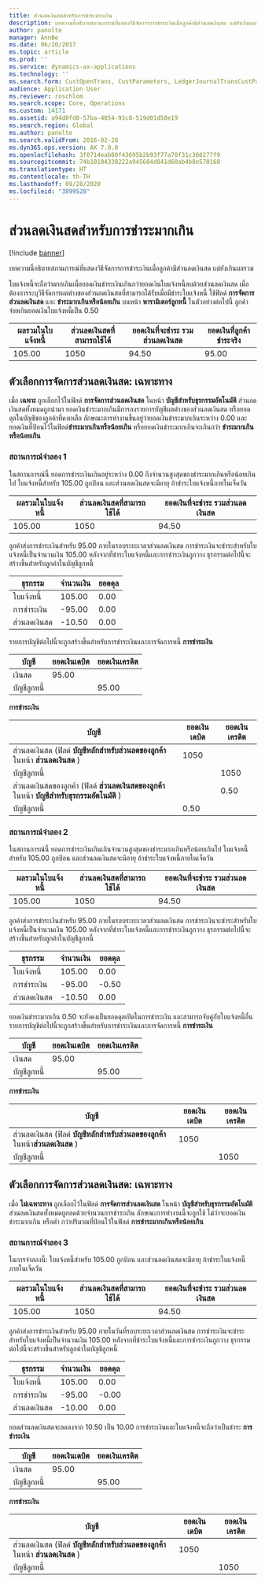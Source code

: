 ```yaml
---
title: ส่วนลดเงินสดสำหรับการชำระมากเกิน
description: บทความนี้อธิบายสถานการณ์ที่แสดงวิธีจัดการการชำระเงินเมื่อลูกค้ามีส่วนลดเงินสด แต่ยังเกินผลรวม
author: panolte
manager: AnnBe
ms.date: 06/20/2017
ms.topic: article
ms.prod: ''
ms.service: dynamics-ax-applications
ms.technology: ''
ms.search.form: CustOpenTrans, CustParameters, LedgerJournalTransCustPaym, LedgerJournalTransVendPaym, VendOpenTrans, VendParameters
audience: Application User
ms.reviewer: roschlom
ms.search.scope: Core, Operations
ms.custom: 14171
ms.assetid: a94d0fd0-57ba-4054-93c8-519d01d50e19
ms.search.region: Global
ms.author: panolte
ms.search.validFrom: 2016-02-28
ms.dyn365.ops.version: AX 7.0.0
ms.openlocfilehash: 3f0714eab80f43695b2b93f77a70f31c360277f9
ms.sourcegitcommit: 74b10104338222a945684d841d60ab4b8e570168
ms.translationtype: HT
ms.contentlocale: th-TH
ms.lasthandoff: 09/28/2020
ms.locfileid: "3899528"
---
```

# <a name="cash-discounts-for-overpayments"></a>ส่วนลดเงินสดสำหรับการชำระมากเกิน

[!include [banner](../includes/banner.md)]

บทความนี้อธิบายสถานการณ์ที่แสดงวิธีจัดการการชำระเงินเมื่อลูกค้ามีส่วนลดเงินสด แต่ยังเกินผลรวม 

ใบแจ้งหนี้จะถือว่ามากเกินเมื่อยอดเงินชำระเงินเกินกว่ายอดเงินใบแจ้งหนี้ลบด้วยส่วนลดเงินสด เมื่อต้องการระบุวิธีจัดการผลต่างของส่วนลดเงินสดที่สามารถได้รับเมื่อมีชำระใบแจ้งหนี้ ใช้ฟิลด์ **การจัดการส่วนลดเงินสด** และ **ชำระมากเกินหรือน้อยเกิน** บนหน้า **พารามิเตอร์ลูกหนี้** ในตัวอย่างต่อไปนี้ ลูกค้าจ่ายเกินยอดเงินใบแจ้งหนี้เป็น 0.50

| ผลรวมในใบแจ้งหนี้ | ส่วนลดเงินสดที่สามารถใช้ได้ | ยอดเงินที่จะชำระ รวมส่วนลดเงินสด | ยอดเงินที่ลูกค้าชำระจริง |
|---------------|-------------------------|-----------------------------------------------------|-----------------------------------|
| 105.00        | 1050                   | 94.50                                               | 95.00                             |

## <a name="cash-discount-administration--specific"></a>ตัวเลือกการจัดการส่วนลดเงินสด: เฉพาะทาง
เมื่อ **เฉพาะ** ถูกเลือกไว้ในฟิลด์ **การจัดการส่วนลดเงินสด** ในหน้า **บัญชีสำหรับธุรกรรมอัตโนมัติ** ส่วนลดเงินสดทั้งหมดถูกนำมา ยอดเงินชำระมากเกินมีการลงรายการบัญชีผลต่างของส่วนลดเงินสด หรือยอดดุลในบัญชีของลูกค้าที่คงเหลือ ลักษณะการทำงานขึ้นอยู่ว่ายอดเงินชำระมากเกินระหว่าง 0.00 และยอดเงินที่ป้อนไว้ในฟิลด์**ชำระมากเกินหรือน้อยเกิน** หรือยอดเงินชำระมากเกินจะเกินกว่า **ชำระมากเกินหรือน้อยเกิน**

### <a name="scenario-1"></a>สถานการณ์จำลอง 1

ในสถานการณ์นี้ ยอดการชำระเงินเกินอยู่ระหว่าง 0.00 ถึงจำนวนสูงสุดของชำระมากเกินหรือน้อยเกินไป ใบแจ้งหนี้สำหรับ 105.00 ถูกป้อน และส่วนลดเงินสดจะมีอายุ ถ้าชำระใบแจ้งหนี้ภายในเจ็ดวัน

| ผลรวมในใบแจ้งหนี้ | ส่วนลดเงินสดที่สามารถใช้ได้ | ยอดเงินที่จะชำระ รวมส่วนลดเงินสด |
|---------------|-------------------------|-----------------------------------------------------|
| 105.00        | 1050                   | 94.50                                               |

ลูกค้าส่งการชำระเงินสำหรับ 95.00 ภายในรอบระยะเวลาส่วนลดเงินสด การชำระเงินจะชำระสำหรับใบแจ้งหนี้เป็นจำนวนเงิน 105.00 หลังจากที่ชำระใบแจ้งหนี้และการชำระเงินถูกวาง ธุรกรรมต่อไปนี้จะสร้างขึ้นสำหรับลูกค้าในบัญชีลูกหนี้

| ธุรกรรม   | จำนวนเงิน | ยอดดุล |
|---------------|--------|---------|
| ใบแจ้งหนี้       | 105.00 | 0.00    |
| การชำระเงิน       | -95.00 | 0.00    |
| ส่วนลดเงินสด | -10.50 | 0.00    |

รายการบัญชีต่อไปนี้จะถูกสร้างขึ้นสำหรับการชำระเงินและการจัดการหนี้ **การชำระเงิน**

| บัญชี             | ยอดเงินเดบิต | ยอดเงินเครดิต |
|---------------------|--------------|---------------|
| เงินสด                | 95.00        |               |
| บัญชีลูกหนี้ |              | 95.00         |

**การชำระเงิน**

| บัญชี                                                                                                          | ยอดเงินเดบิต | ยอดเงินเครดิต |
|------------------------------------------------------------------------------------------------------------------|--------------|---------------|
| ส่วนลดเงินสด (ฟิลด์ **บัญชีหลักสำหรับส่วนลดของลูกค้า** ในหน้า **ส่วนลดเงินสด** )                 | 1050        |               |
| บัญชีลูกหนี้                                                                                              |              | 1050         |
| ส่วนลดเงินสดของลูกค้า (ฟิลด์ **ส่วนลดเงินสดของลูกค้า** ในหน้า **บัญชีสำหรับธุรกรรมอัตโนมัติ** ) |              | 0.50          |
| บัญชีลูกหนี้                                                                                              | 0.50         |               |

### <a name="scenario-2"></a>สถานการณ์จำลอง 2

ในสถานการณ์นี้ ยอดการชำระเงินเกินเกินจำนวนสูงสุดของชำระมากเกินหรือน้อยเกินไป ใบแจ้งหนี้สำหรับ 105.00 ถูกป้อน และส่วนลดเงินสดจะมีอายุ ถ้าชำระใบแจ้งหนี้ภายในเจ็ดวัน

| ผลรวมในใบแจ้งหนี้ | ส่วนลดเงินสดที่สามารถใช้ได้ | ยอดเงินที่จะชำระ รวมส่วนลดเงินสด |
|---------------|-------------------------|-----------------------------------------------------|
| 105.00        | 1050                   | 94.50                                               |

ลูกค้าส่งการชำระเงินสำหรับ 95.00 ภายในรอบระยะเวลาส่วนลดเงินสด การชำระเงินจะชำระสำหรับใบแจ้งหนี้เป็นจำนวนเงิน 105.00 หลังจากที่ชำระใบแจ้งหนี้และการชำระเงินถูกวาง ธุรกรรมต่อไปนี้จะสร้างขึ้นสำหรับลูกค้าในบัญชีลูกหนี้

| ธุรกรรม   | จำนวนเงิน | ยอดดุล |
|---------------|--------|---------|
| ใบแจ้งหนี้       | 105.00 | 0.00    |
| การชำระเงิน       | -95.00 | -0.50   |
| ส่วนลดเงินสด | -10.50 | 0.00    |

ยอดเงินชำระมากเกิน 0.50 จะยังคงเป็นยอดดุลเปิดในการชำระเงิน และสามารถจับคู่กับใบแจ้งหนี้อื่น รายการบัญชีต่อไปนี้จะถูกสร้างขึ้นสำหรับการชำระเงินและการจัดการหนี้ **การชำระเงิน**

| บัญชี             | ยอดเงินเดบิต | ยอดเงินเครดิต |
|---------------------|--------------|---------------|
| เงินสด                | 95.00        |               |
| บัญชีลูกหนี้ |              | 95.00         |

**การชำระเงิน**

| บัญชี                                                                                          | ยอดเงินเดบิต | ยอดเงินเครดิต |
|--------------------------------------------------------------------------------------------------|--------------|---------------|
| ส่วนลดเงินสด (ฟิลด์ **บัญชีหลักสำหรับส่วนลดของลูกค้า** ในหน้า**ส่วนลดเงินสด** ) | 1050        |               |
| บัญชีลูกหนี้                                                                              |              | 1050         |

## <a name="cash-discount-administration--unspecific"></a>ตัวเลือกการจัดการส่วนลดเงินสด: เฉพาะทาง
เมื่อ **ไม่เฉพาะทาง** ถูกเลือกไว้ในฟิลด์ **การจัดการส่วนลดเงินสด** ในหน้า **บัญชีสำหรับธุรกรรมอัตโนมัติ** ส่วนลดเงินสดทั้งหมดถูกลดด้วยจำนวนการชำระเกิน ลักษณะการทำงานนี้จะถูกใช้ ไม่ว่าจะยอดเงินชำระมากเกิน หรือต่ำ กว่าปริมาณที่ป้อนไว้ในฟิลด์ **การชำระมากเกินหรือน้อยเกิน**

### <a name="scenario-3"></a>สถานการณ์จำลอง 3

ในการจำลองนี้: ใบแจ้งหนี้สำหรับ 105.00 ถูกป้อน และส่วนลดเงินสดจะมีอายุ ถ้าชำระใบแจ้งหนี้ภายในเจ็ดวัน

| ผลรวมในใบแจ้งหนี้ | ส่วนลดเงินสดที่สามารถใช้ได้ | ยอดเงินที่จะชำระ รวมส่วนลดเงินสด |
|---------------|-------------------------|-----------------------------------------------------|
| 105.00        | 1050                   | 94.50                                               |

ลูกค้าส่งการชำระเงินสำหรับ 95.00 ภายในวันที่รอบระยะเวลาส่วนลดเงินสด การชำระเงินจะชำระสำหรับใบแจ้งหนี้เป็นจำนวนเงิน 105.00 หลังจากที่ชำระใบแจ้งหนี้และการชำระเงินถูกวาง ธุรกรรมต่อไปนี้จะสร้างขึ้นสำหรับลูกค้าในบัญชีลูกหนี้

| ธุรกรรม   | จำนวนเงิน | ยอดดุล |
|---------------|--------|---------|
| ใบแจ้งหนี้       | 105.00 | 0.00    |
| การชำระเงิน       | -95.00 | -0.00   |
| ส่วนลดเงินสด | -10.00 | 0.00    |

ยอดส่วนลดเงินสดจะลดลงจาก 10.50 เป็น 10.00 การชำระเงินและใบแจ้งหนี้จะถือว่าเป็นชำระ **การชำระเงิน**

| บัญชี             | ยอดเงินเดบิต | ยอดเงินเครดิต |
|---------------------|--------------|---------------|
| เงินสด                | 95.00        |               |
| บัญชีลูกหนี้ |              | 95.00         |

**การชำระเงิน**

| บัญชี                                                                                          | ยอดเงินเดบิต | ยอดเงินเครดิต |
|--------------------------------------------------------------------------------------------------|--------------|---------------|
| ส่วนลดเงินสด (ฟิลด์ **บัญชีหลักสำหรับส่วนลดของลูกค้า** ในหน้า **ส่วนลดเงินสด** ) | 1050        |               |
| บัญชีลูกหนี้                                                                              |              | 1050         |





